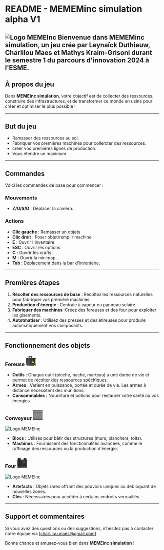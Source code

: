# README - MEMEMinc simulation alpha V1

![Logo MEMEInc](assets/logo.png)
Bienvenue dans **MEMEMinc simulation**, un jeu crée par Leynaïck Duthieuw, Charlilou Maes et Mathys Kraim-Grisoni durant le semestre 1 du parcours d'innovation 2024 à l'ESME.
---

## À propos du jeu

Dans **MEMEinc simulation**, votre objectif est de collecter des ressources, construire des infrastructures, et de transformer ce monde en usine pour créer et optimiser le plus possible !

---

## But du jeu

- Ramasser des ressources au sol.
- Fabriquer vos premières machines pour collercter des ressources.
- créer vos premierès lignes de production.
- Vous étendre un maximum

---

## Commandes

Voici les commandes de base pour commencer :

### Mouvements
- **Z/Q/S/D** : Déplacer la caméra.

### Actions
- **Clic gauche** : Ramasser un objets
- **Clic droit** : Poser objet/remplir machine
- **E** : Ouvrir l'inventaire
- **ESC** : Ouvrir les options.
- **C** : Ouvrir les crafts.
- **M** : Ouvrir la minimap.
- **Tab** : Déplacement dans la bar d'inventaire.

---

## Premières étapes

1. **Récolter des ressources de base** : Récoltez les ressources naturelles pour fabriquer vos première machines.
2. **Production d'énergie** : Centrale à vapeur ou panneau solaire.
3. **Fabriquer des machines** :Créez des foreuses et des four pour exploiter les gisements.
4. **Autotmatiser** : Utilisez des presses et des étireuses pour produire automatiquement vos composants.


---

## Fonctionnement des objets

### Foreuse ![PNG Foreuse](assets/drill.png)
- **Outils** : Chaque outil (pioche, hache, marteau) a une durée de vie et permet de récolter des ressources spécifiques.
- **Armes** : Varient en puissance, portée et durée de vie. Les armes à distance nécessitent des munitions.
- **Consommables** : Nourriture et potions pour restaurer votre santé ou vos énergies.

### Convoyeur ![PNG Foreuse](assets/conveyor.png)
![Logo MEMEInc](assets/logo.png)
- **Blocs** : Utilisés pour bâtir des structures (murs, planchers, toits).
- **Machines** : Fournissent des fonctionnalités avancées, comme le raffinage des ressources ou la production d'énergie.

### Four ![PNG Foreuse](assets/furnace.png)
![Logo MEMEInc](assets/logo.png)
- **Artefacts** : Objets rares offrant des pouvoirs uniques ou débloquant de nouvelles zones.
- **Clés** : Nécessaires pour accéder à certains endroits verrouillés.

---

## Support et commentaires

Si vous avez des questions ou des suggestions, n’hésitez pas à contacter notre équipe via [charlilou.maes@gmail.com].

Bonne chance et amusez-vous bien dans **MEMEinc simulation** !

